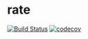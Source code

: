 # rate

[![Build Status](https://travis-ci.org/uncovertruth/rate.svg?branch=master)](https://travis-ci.org/uncovertruth/rate)
[![codecov](https://codecov.io/gh/uncovertruth/rate/branch/master/graph/badge.svg)](https://codecov.io/gh/uncovertruth/rate)
